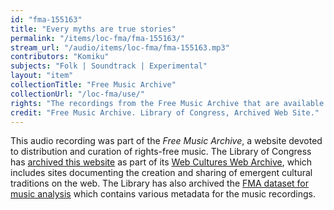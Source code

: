 ```yaml
---
id: "fma-155163"
title: "Every myths are true stories"
permalink: "/items/loc-fma/fma-155163/"
stream_url: "/audio/items/loc-fma/fma-155163.mp3"
contributors: "Komiku"
subjects: "Folk | Soundtrack | Experimental"
layout: "item"
collectionTitle: "Free Music Archive"
collectionUrl: "/loc-fma/use/"
rights: "The recordings from the Free Music Archive that are available on Citizen DJ have a CC0 1.0 Universal License (Public Domain Dedication) which means you can copy, modify, distribute and perform the work, even for commercial purposes, all without asking permission."
credit: "Free Music Archive. Library of Congress, Archived Web Site."
---
```


This audio recording was part of the _Free Music Archive_, a website devoted to distribution and curation of rights-free music. The Library of Congress has [archived this website](https://www.loc.gov/item/lcwaN0026492/) as part of its [Web Cultures Web Archive](https://www.loc.gov/collections/web-cultures-web-archive/about-this-collection/), which includes sites documenting the creation and sharing of emergent cultural traditions on the web. The Library has also archived the [FMA dataset for music analysis](https://catalog.loc.gov/vwebv/search?searchCode=LCCN&searchArg=2018655052&searchType=1&permalink=y) which contains various metadata for the music recordings.
